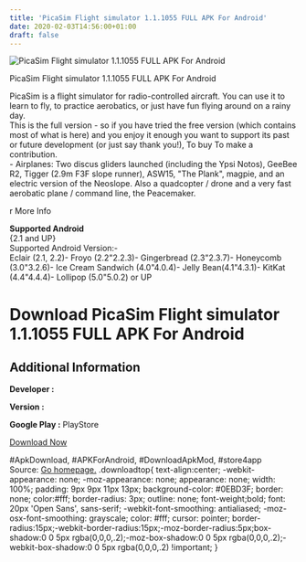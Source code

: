 ```yaml
---
title: 'PicaSim Flight simulator 1.1.1055 FULL APK For Android'
date: 2020-02-03T14:56:00+01:00
draft: false
---
```


![PicaSim Flight simulator 1.1.1055 FULL APK For Android](https://i2.wp.com/apkhome.net/wp-content/uploads/2016/12/PicaSim-Flight-simulator-1.1.1055.png "PicaSim Flight simulator 1.1.1055 FULL APK For Android")

  

PicaSim Flight simulator 1.1.1055 FULL APK For Android

PicaSim is a flight simulator for radio-controlled aircraft. You can use it to learn to fly, to practice aerobatics, or just have fun flying around on a rainy day.  
This is the full version - so if you have tried the free version (which contains most of what is here) and you enjoy it enough you want to support its past or future development (or just say thank you!), To buy To make a contribution.  
\- Airplanes: Two discus gliders launched (including the Ypsi Notos), GeeBee R2, Tigger (2.9m F3F slope runner), ASW15, "The Plank", magpie, and an electric version of the Neoslope. Also a quadcopter / drone and a very fast aerobatic plane / command line, the Peacemaker.

r More Info

**Supported Android**  
{2.1 and UP}  
Supported Android Version:-  
Eclair (2.1, 2.2)- Froyo (2.2"2.2.3)- Gingerbread (2.3"2.3.7)- Honeycomb (3.0"3.2.6)- Ice Cream Sandwich (4.0"4.0.4)- Jelly Bean(4.1"4.3.1)- KitKat (4.4"4.4.4)- Lollipop (5.0"5.0.2) or UP

Download PicaSim Flight simulator 1.1.1055 FULL APK For Android
===============================================================

Additional Information
----------------------

**Developer :**

**Version :**

**Google Play :** PlayStore

  

[Download Now](https://store4app.co/post/picasim-flight-simulator-1-1-1055-full-apk-for-android_1573670617)

  
#ApkDownload, #APKForAndroid, #DownloadApkMod, #store4app  
Source: [Go homepage.](https://store4app.co/post/picasim-flight-simulator-1-1-1055-full-apk-for-android_1573670617) .downloadtop{ text-align:center; -webkit-appearance: none; -moz-appearance: none; appearance: none; width: 100%; padding: 9px 9px 11px 13px; background-color: #0EBD3F; border: none; color:#fff; border-radius: 3px; outline: none; font-weight;bold; font: 20px 'Open Sans', sans-serif; -webkit-font-smoothing: antialiased; -moz-osx-font-smoothing: grayscale; color: #fff; cursor: pointer; border-radius:15px;-webkit-border-radius:15px;-moz-border-radius:5px;box-shadow:0 0 5px rgba(0,0,0,.2);-moz-box-shadow:0 0 5px rgba(0,0,0,.2);-webkit-box-shadow:0 0 5px rgba(0,0,0,.2) !important; }